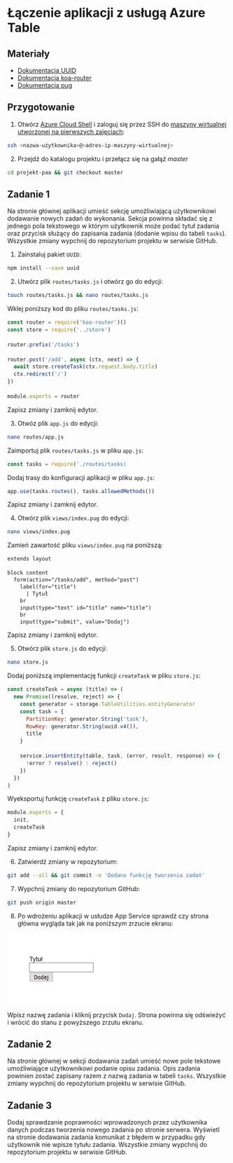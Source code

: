 # Łączenie aplikacji z usługą Azure Table

## Materiały

* [Dokumentacja UUID](https://www.npmjs.com/package/uuid)
* [Dokumentacja koa-router](https://github.com/ZijianHe/koa-router)
* [Dokumentacja pug](https://pugjs.org/api/getting-started.html)

## Przygotowanie

1. Otwórz [Azure Cloud Shell](https://shell.azure.com) i zaloguj się przez SSH do [maszyny wirtualnej utworzonej na pierwszych zajęciach](./PAA_C01.md):

```sh
ssh <nazwa-użytkownika>@<adres-ip-maszyny-wirtualnej>
```

2. Przejdź do katalogu projektu i przełącz się na gałąź *master*

```sh
cd projekt-paa && git checkout master
```

## Zadanie 1

Na stronie głównej aplikacji umieść sekcję umożliwiającą użytkownikowi dodawanie nowych zadań do wykonania. Sekcja powinna składać się z jednego pola tekstowego w którym użytkownik może podać tytuł zadania oraz przycisk służący do zapisania zadania (dodanie wpisu do tabeli `tasks`). Wszystkie zmiany wypchnij do repozytorium projektu w serwisie GitHub.

1. Zainstaluj pakiet `UUID`:

```sh
npm install --save uuid
```

2. Utwórz plik `routes/tasks.js` i otwórz go do edycji:

```sh
touch routes/tasks.js && nano routes/tasks.js
```

Wklej poniższy kod do pliku `routes/tasks.js`:

```js
const router = require('koa-router')()
const store = require('../store')

router.prefix('/tasks')

router.post('/add', async (ctx, next) => {
  await store.createTask(ctx.request.body.title)
  ctx.redirect('/')
})

module.exports = router
```

Zapisz zmiany i zamknij edytor.

3. Otwóz plik `app.js` do edycji:

```sh
nano routes/app.js
```

Zaimportuj plik `routes/tasks.js` w pliku `app.js`:

```js
const tasks = require('./routes/tasks)
```

Dodaj trasy do konfiguracji aplikacji w pliku `app.js`:

```js
app.use(tasks.routes(), tasks.allowedMethods())
```

Zapisz zmiany i zamknij edytor.

4. Otwórz plik `views/index.pug` do edycji:

```sh
nano views/index.pug
```

Zamień zawartość pliku `views/index.pug` na poniższą:

```pug
extends layout

block content
  form(action="/tasks/add", method="post")
    label(for="title")
      | Tytuł
    br
    input(type="text" id="title" name="title")
    br
    input(type="submit", value="Dodaj")
```

Zapisz zmiany i zamknij edytor.

5. Otwórz plik `store.js` do edycji:

```sh
nano store.js
```

Dodaj poniższą implementację funkcji `createTask` w pliku `store.js`:

```js
const createTask = async (title) => (
  new Promise((resolve, reject) => {
    const generator = storage.TableUtilities.entityGenerator
    const task = {
      PartitionKey: generator.String('task'),
      RowKey: generator.String(uuid.v4()),
      title
    }

    service.insertEntity(table, task, (error, result, response) => {
      !error ? resolve() : reject()
    })
  })
)
```

Wyeksportuj funkcję `createTask` z pliku `store.js`:

```js
module.exports = {
  init,
  createTask
}
```

Zapisz zmiany i zamknij edytor.

6. Zatwierdź zmiany w repozytorium:

```sh
git add --all && git commit -m 'Dodano funkcję tworzenia zadań'
```

7. Wypchnij zmiany do repozytorium GitHub:

```sh
git push origin master
```

8. Po wdrożeniu aplikacji w usłudze App Service sprawdź czy strona główna wygląda tak jak na poniższym zrzucie ekranu:

![](images/aplikacja-c05-z01.png)

Wpisz nazwę zadania i kliknij przycisk `Dodaj`. Strona powinna się odświeżyć i wrócić do stanu z powyższego zrzutu ekranu.

## Zadanie 2

Na stronie głównej w sekcji dodawania zadań umieść nowe pole tekstowe umożliwiające użytkownikowi podanie opisu zadania. Opis zadania powinien zostać zapisany razem z nazwą zadania w tabeli `tasks`. Wszystkie zmiany wypchnij do repozytorium projektu w serwisie GitHub.

## Zadanie 3

Dodaj sprawdzanie poprawności wprowadzonych przez użytkownika danych podczas tworzenia nowego zadania po stronie serwera. Wyświetl na stronie dodawania zadania komunikat z błędem w przypadku gdy użytkownik nie wpisze tytułu zadania. Wszystkie zmiany wypchnij do repozytorium projektu w serwisie GitHub.